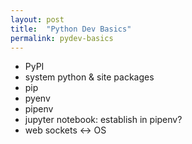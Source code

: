 ```yaml
---
layout: post
title:  "Python Dev Basics"
permalink: pydev-basics
---
```

* PyPI
* system python & site packages
* pip 
* pyenv
* pipenv
* jupyter notebook: establish in pipenv?
* web sockets <-> OS 
